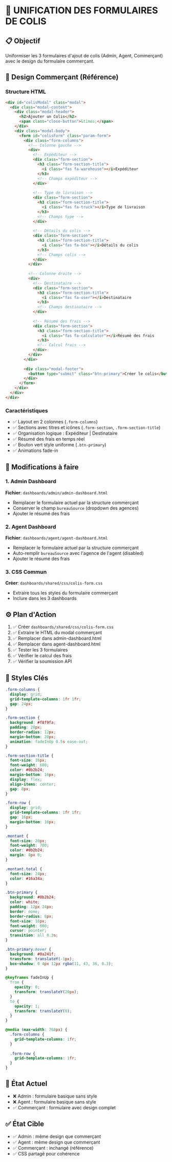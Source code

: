 # 🎨 UNIFICATION DES FORMULAIRES DE COLIS

## 📋 Objectif
Uniformiser les 3 formulaires d'ajout de colis (Admin, Agent, Commerçant) avec le design du formulaire commerçant.

## 🎯 Design Commerçant (Référence)

### Structure HTML
```html
<div id="colisModal" class="modal">
  <div class="modal-content">
    <div class="modal-header">
      <h2>Ajouter un Colis</h2>
      <span class="close-button">&times;</span>
    </div>
    <div class="modal-body">
      <form id="colisForm" class="param-form">
        <div class="form-columns">
          <!-- Colonne gauche -->
          <div>
            <!-- Expéditeur -->
            <div class="form-section">
              <h3 class="form-section-title">
                <i class="fas fa-warehouse"></i>Expéditeur
              </h3>
              <!-- Champs expéditeur -->
            </div>
            
            <!-- Type de livraison -->
            <div class="form-section">
              <h3 class="form-section-title">
                <i class="fas fa-truck"></i>Type de livraison
              </h3>
              <!-- Champs type -->
            </div>
            
            <!-- Détails du colis -->
            <div class="form-section">
              <h3 class="form-section-title">
                <i class="fas fa-box"></i>Détails du colis
              </h3>
              <!-- Champs colis -->
            </div>
          </div>
          
          <!-- Colonne droite -->
          <div>
            <!-- Destinataire -->
            <div class="form-section">
              <h3 class="form-section-title">
                <i class="fas fa-user"></i>Destinataire
              </h3>
              <!-- Champs destinataire -->
            </div>
            
            <!-- Résumé des frais -->
            <div class="form-section">
              <h3 class="form-section-title">
                <i class="fas fa-calculator"></i>Résumé des frais
              </h3>
              <!-- Calcul frais -->
            </div>
          </div>
        </div>
        
        <div class="modal-footer">
          <button type="submit" class="btn-primary">Créer le colis</button>
        </div>
      </form>
    </div>
  </div>
</div>
```

### Caractéristiques
- ✅ Layout en 2 colonnes (`.form-columns`)
- ✅ Sections avec titres et icônes (`.form-section`, `.form-section-title`)
- ✅ Organisation logique : Expéditeur | Destinataire
- ✅ Résumé des frais en temps réel
- ✅ Bouton vert style uniforme (`.btn-primary`)
- ✅ Animations fade-in

## 📝 Modifications à faire

### 1. Admin Dashboard
**Fichier**: `dashboards/admin/admin-dashboard.html`
- Remplacer le formulaire actuel par la structure commerçant
- Conserver le champ `bureauSource` (dropdown des agences)
- Ajouter le résumé des frais

### 2. Agent Dashboard  
**Fichier**: `dashboards/agent/agent-dashboard.html`
- Remplacer le formulaire actuel par la structure commerçant
- Auto-remplir `bureauSource` avec l'agence de l'agent (disabled)
- Ajouter le résumé des frais

### 3. CSS Commun
**Créer**: `dashboards/shared/css/colis-form.css`
- Extraire tous les styles du formulaire commerçant
- Inclure dans les 3 dashboards

## ⚙️ Plan d'Action

1. ✅ Créer `dashboards/shared/css/colis-form.css`
2. ✅ Extraire le HTML du modal commerçant
3. ✅ Remplacer dans admin-dashboard.html
4. ✅ Remplacer dans agent-dashboard.html
5. ✅ Tester les 3 formulaires
6. ✅ Vérifier le calcul des frais
7. ✅ Vérifier la soumission API

## 🎨 Styles Clés

```css
.form-columns {
  display: grid;
  grid-template-columns: 1fr 1fr;
  gap: 24px;
}

.form-section {
  background: #f8f9fa;
  padding: 20px;
  border-radius: 12px;
  margin-bottom: 20px;
  animation: fadeInUp 0.5s ease-out;
}

.form-section-title {
  font-size: 16px;
  font-weight: 600;
  color: #0b2b24;
  margin-bottom: 16px;
  display: flex;
  align-items: center;
  gap: 8px;
}

.form-row {
  display: grid;
  grid-template-columns: 1fr 1fr;
  gap: 16px;
  margin-bottom: 16px;
}

.montant {
  font-size: 20px;
  font-weight: 700;
  color: #0b2b24;
  margin: 8px 0;
}

.montant.total {
  font-size: 24px;
  color: #16a34a;
}

.btn-primary {
  background: #0b2b24;
  color: white;
  padding: 12px 24px;
  border: none;
  border-radius: 8px;
  font-size: 16px;
  font-weight: 600;
  cursor: pointer;
  transition: all 0.3s;
}

.btn-primary:hover {
  background: #0a241f;
  transform: translateY(-1px);
  box-shadow: 0 4px 12px rgba(11, 43, 36, 0.3);
}

@keyframes fadeInUp {
  from {
    opacity: 0;
    transform: translateY(20px);
  }
  to {
    opacity: 1;
    transform: translateY(0);
  }
}

@media (max-width: 768px) {
  .form-columns {
    grid-template-columns: 1fr;
  }
  
  .form-row {
    grid-template-columns: 1fr;
  }
}
```

## 🔄 État Actuel

- ❌ Admin : formulaire basique sans style
- ❌ Agent : formulaire basique sans style  
- ✅ Commerçant : formulaire avec design complet

## ✅ État Cible

- ✅ Admin : même design que commerçant
- ✅ Agent : même design que commerçant
- ✅ Commerçant : inchangé (référence)
- ✅ CSS partagé pour cohérence
